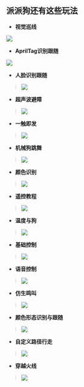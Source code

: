 ## 派派狗还有这些玩法

- **视觉巡线**

![](/pic/ch1/21.png)
 

- **AprilTag识别跟随**

![](/pic/ch1/22.png)
 

- **人脸识别跟随**
>![](/pic/ch1/23.png)
>  

- **超声波避障**
>![](/pic/ch1/24.png)
>  

- **一触即发**
>![](/pic/ch1/25.png)
>  

- **机械狗跳舞**
>![](/pic/ch1/26.png)
>  

- **颜色识别**
>![](/pic/ch1/27.png)
>  

- **遥控教程**
>![](/pic/ch1/28.png)
>  

- **温度与狗**
>![](/pic/ch1/29.png)
>  

- **基础控制**
>![](/pic/ch1/210.png)
>  

- **语音控制**
>![](/pic/ch1/211.png)
>  

- **仿生鸣叫**
>![](/pic/ch1/212.png)
>  

- **颜色形态识别与跟随**
>![](/pic/ch1/213.png)
>  

- **自定义路径行走**
>![](/pic/ch1/214.png)
>  

- **穿越火线**
>![](/pic/ch1/215.png)

